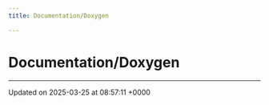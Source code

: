 ```yaml
---
title: Documentation/Doxygen

---
```


# Documentation/Doxygen








-------------------------------

Updated on 2025-03-25 at 08:57:11 +0000
